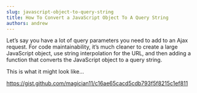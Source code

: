 ```yaml
---
slug: javascript-object-to-query-string
title: How To Convert a JavaScript Object To A Query String
authors: andrew
---
```


Let’s say you have a lot of query parameters you need to add to an Ajax request. For code maintainability, it’s much cleaner to create a large JavaScript object, use string interpolation for the URL, and then adding a function that converts the JavaScript object to a query string.

This is what it might look like…

https://gist.github.com/magician11/c16ae65cacd5cdb793f5f8215c1ef811
